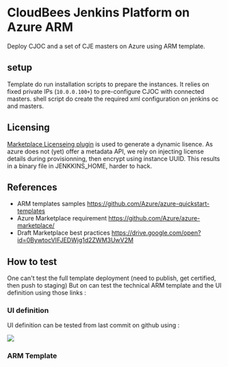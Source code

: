 # CloudBees Jenkins Platform on Azure ARM

Deploy CJOC and a set of CJE masters on Azure using ARM template.

## setup

Template do run installation scripts to prepare the instances.
It relies on fixed private IPs (`10.0.0.100+`) to pre-configure CJOC with connected masters.
shell script do create the required xml configuration on jenkins oc and masters.

## Licensing

[Marketplace Licenseing plugin](https://github.com/cloudbees/marketplace-licensing-plugin) is used
to generate a dynamic lisence. As azure does not (yet) offer a metadata API, we rely on
injecting license details during provisionning, then encrypt using instance UUID. This
results in a binary file in JENKKINS_HOME, harder to hack.

## References

* ARM templates samples https://github.com/Azure/azure-quickstart-templates
* Azure Marketplace requirement https://github.com/Azure/azure-marketplace/
* Draft Marketplace best practices https://drive.google.com/open?id=0BywtocVIFJEDWjg1d2ZWM3UwV2M

## How to test

One can't test the full template deployment (need to publish, get certified, then push to staging)
But on can test the technical ARM template and the UI definition using those links :

### UI definition

UI definition can be tested from last commit on github using : 

<a href='https://portal.azure.com/#blade/Microsoft_Azure_Compute/CreateMultiVmWizardBlade/internal_bladeCallId/anything/internal_bladeCallerParams/{"initialData":{},"providerConfig":{"createUiDefinition":"https%3A%2F%2Fraw.githubusercontent.com%2FAzureResourceGroup1%2FAzureResourceGroup1%2FNewUidefination%2FcreateUiDefinition.json"}}' target="_blank">
    <img src="http://azuredeploy.net/deploybutton.png"/>
</a>


### ARM Template

```





